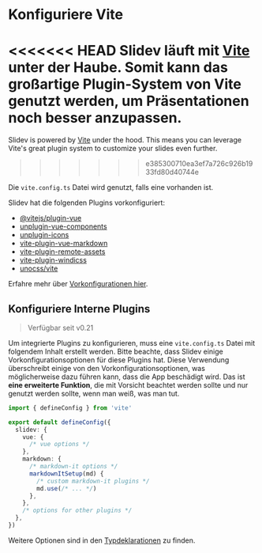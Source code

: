 # Konfiguriere Vite

<Environment type="node" />

<<<<<<< HEAD
Slidev läuft mit [Vite](http://vitejs.dev/) unter der Haube. Somit kann das großartige Plugin-System von Vite genutzt werden, um Präsentationen noch besser anzupassen.
=======
Slidev is powered by [Vite](https://vitejs.dev/) under the hood. This means you can leverage Vite's great plugin system to customize your slides even further.
>>>>>>> e385300710ea3ef7a726c926b1933fd80d40744e

Die `vite.config.ts` Datei wird genutzt, falls eine vorhanden ist.

Slidev hat die folgenden Plugins vorkonfiguriert:

- [@vitejs/plugin-vue](https://github.com/vitejs/vite/tree/main/packages/plugin-vue)
- [unplugin-vue-components](https://github.com/antfu/unplugin-vue-components)
- [unplugin-icons](https://github.com/antfu/unplugin-icons)
- [vite-plugin-vue-markdown](https://github.com/antfu/vite-plugin-vue-markdown)
- [vite-plugin-remote-assets](https://github.com/antfu/vite-plugin-remote-assets)
- [vite-plugin-windicss](https://github.com/windicss/vite-plugin-windicss)
- [unocss/vite](https://github.com/unocss/unocss/tree/main/packages/vite)

Erfahre mehr über [Vorkonfigurationen hier](https://github.com/slidevjs/slidev/blob/main/packages/slidev/node/plugins/preset.ts).

## Konfiguriere Interne Plugins

> Verfügbar seit v0.21

Um integrierte Plugins zu konfigurieren, muss eine `vite.config.ts` Datei mit folgendem Inhalt erstellt werden. Bitte beachte, dass Slidev einige Vorkonfigurationsoptionen für diese Plugins hat. Diese Verwendung überschreibt einige von den Vorkonfigurationsoptionen, was möglicherweise dazu führen kann, dass die App beschädigt wird. Das ist **eine erweiterte Funktion**, die mit Vorsicht beachtet werden sollte und nur genutzt werden sollte, wenn man weiß, was man tut.

```ts
import { defineConfig } from 'vite'

export default defineConfig({
  slidev: {
    vue: {
      /* vue options */
    },
    markdown: {
      /* markdown-it options */
      markdownItSetup(md) {
        /* custom markdown-it plugins */
        md.use(/* ... */)
      },
    },
    /* options for other plugins */
  },
})
```

Weitere Optionen sind in den [Typdeklarationen](https://github.com/slidevjs/slidev/blob/main/packages/slidev/node/options.ts#L50) zu finden.

